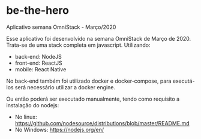 # be-the-hero
Aplicativo semana OmniStack - Março/2020

Esse aplicativo foi desenvolvido na semana OmniStack de Março de 2020. Trata-se de uma stack completa em javascript. 
Utilizando:
- back-end: NodeJS
- front-end: ReactJS
- mobile: React Native

No back-end também foi utilizado docker e docker-compose, para executá-los será necessário utilizar a docker engine.

Ou então poderá ser executado manualmente, tendo como requisito a instalação do nodejs:
- No linux: https://github.com/nodesource/distributions/blob/master/README.md
- No Windows: https://nodejs.org/en/
